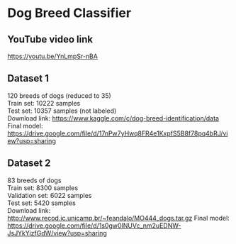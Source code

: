 # Dog Breed Classifier

## YouTube video link
https://youtu.be/YnLmpSr-nBA

## Dataset 1
120 breeds of dogs (reduced to 35)  
Train set: 10222 samples  
Test set: 10357 samples (not labeled)  
Download link: https://www.kaggle.com/c/dog-breed-identification/data  
Final model: https://drive.google.com/file/d/17nPw7yHwq8FR4e1KxpfS5B8f78pq4bRJ/view?usp=sharing  

## Dataset 2
83 breeds of dogs  
Train set: 8300 samples  
Validation set: 6022 samples  
Test set: 5420 samples  
Download link: http://www.recod.ic.unicamp.br/~feandalo/MO444_dogs.tar.gz
Final model: https://drive.google.com/file/d/1s0gw0INUVc_nm2uEDNW-JsJYkYizfGdW/view?usp=sharing  
